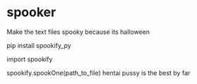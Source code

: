 # spooker
Make the text files spooky because its halloween


pip install spookify_py

import spookify

spookify.spookOne(path_to_file)
hentai pussy is the best by far
